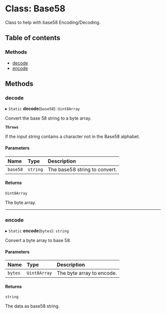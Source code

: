 # Class: Base58

Class to help with base58 Encoding/Decoding.

## Table of contents

### Methods

- [decode](Base58.md#decode)
- [encode](Base58.md#encode)

## Methods

### decode

▸ `Static` **decode**(`base58`): `Uint8Array`

Convert the base 58 string to a byte array.

**`Throws`**

If the input string contains a character not in the Base58 alphabet.

#### Parameters

| Name | Type | Description |
| :------ | :------ | :------ |
| `base58` | `string` | The base58 string to convert. |

#### Returns

`Uint8Array`

The byte array.

___

### encode

▸ `Static` **encode**(`bytes`): `string`

Convert a byte array to base 58.

#### Parameters

| Name | Type | Description |
| :------ | :------ | :------ |
| `bytes` | `Uint8Array` | The byte array to encode. |

#### Returns

`string`

The data as base58 string.
